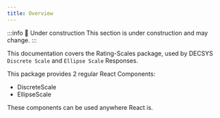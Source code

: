 ```yaml
---
title: Overview
---
```


:::info 🚧 Under construction
This section is under construction and may change.
:::

This documentation covers the Rating-Scales package, used by DECSYS `Discrete Scale` and `Ellipse Scale` Responses.

This package provides 2 regular React Components:

- DiscreteScale
- EllipseScale

These components can be used anywhere React is.
